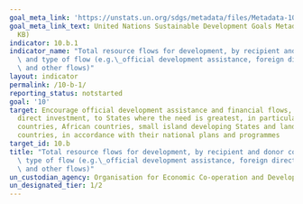 ```yaml
---
goal_meta_link: 'https://unstats.un.org/sdgs/metadata/files/Metadata-10-0B-01.pdf '
goal_meta_link_text: United Nations Sustainable Development Goals Metadata (PDF 202
  KB)
indicator: 10.b.1
indicator_name: "Total resource flows for development, by recipient and donor countries\
  \ and type of flow (e.g.\_official development assistance, foreign direct investment\
  \ and other flows)"
layout: indicator
permalink: /10-b-1/
reporting_status: notstarted
goal: '10'
target: Encourage official development assistance and financial flows, including foreign
  direct investment, to States where the need is greatest, in particular least developed
  countries, African countries, small island developing States and landlocked developing
  countries, in accordance with their national plans and programmes
target_id: 10.b
title: "Total resource flows for development, by recipient and donor countries and\
  \ type of flow (e.g.\_official development assistance, foreign direct investment\
  \ and other flows)"
un_custodian_agency: Organisation for Economic Co-operation and Development (OECD)
un_designated_tier: 1/2
---
```

